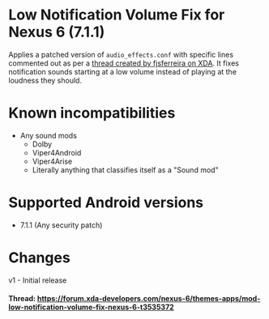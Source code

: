 # Low Notification Volume Fix for Nexus 6 (7.1.1)
Applies a patched version of `audio_effects.conf` with specific lines commented out as per a [thread created by fjsferreira on XDA](https://forum.xda-developers.com/nexus-6/general/guide-tentative-fix-messenger-whatsapp-t3272992). It fixes notification sounds starting at a low volume instead of playing at the loudness they should.

# Known incompatibilities
* Any sound mods
   * Dolby
   * Viper4Android
   * Viper4Arise
   * Literally anything that classifies itself as a "Sound mod"

# Supported Android versions
* 7.1.1 (Any security patch)

# Changes
v1 - Initial release


#### Thread: https://forum.xda-developers.com/nexus-6/themes-apps/mod-low-notification-volume-fix-nexus-6-t3535372
